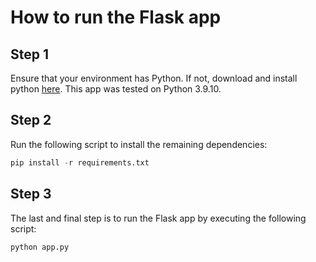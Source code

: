 # How to run the Flask app

## Step 1

Ensure that your environment has Python. If not, download and install python [here](https://www.python.org/downloads/). This app was tested on Python 3.9.10.

## Step 2

Run the following script to install the remaining dependencies:



```python
pip install -r requirements.txt
```
## Step 3

The last and final step is to run the Flask app by executing the following script:


```python
python app.py
```
